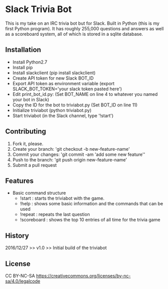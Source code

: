 # Slack Trivia Bot

This is my take on an IRC trivia bot but for Slack. Built in Python (this is my
first Python program). It has roughly 255,000 questions and answers as well as
a scoreboard system, all of which is stored in a sqlite database.

## Installation
- Install Python2.7
- Install pip
- Install slackclient (pip install slackclient)
- Create API token for new Slack BOT_ID
- Export API token as environment variable (export SLACK_BOT_TOKEN='your slack token pasted here')
- Edit print_bot_id.py: (Set BOT_NAME on line 4 to whatever you named your bot in Slack)
- Copy the ID for the bot to triviabot.py (Set BOT_ID on line 11)
- Initialize triviabot (python triviabot.py)
- Start triviabot (in the Slack channel, type '!start')

## Contributing
1. Fork it, please.
2. Create your branch: 'git checkout -b new-feature-name'
3. Commit your changes: 'git commit -am 'add some new feature''
4. Push to the branch: 'git push origin new-feature-name'
5. Submit a pull request

## Features
- Basic command structure
  - !start : starts the triviabot with the game.
  - !help : shows some basic information and the commands that can be used
  - !repeat : repeats the last question
  - !scoreboard : shows the top 10 entries of all time for the trivia game

## History
2016/12/27 >> v1.0 >> Initial build of the triviabot

## License
CC BY-NC-SA
https://creativecommons.org/licenses/by-nc-sa/4.0/legalcode
